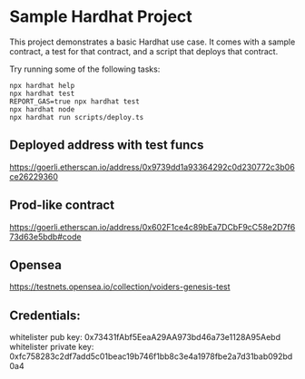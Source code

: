 # Sample Hardhat Project

This project demonstrates a basic Hardhat use case. It comes with a sample contract, a test for that contract, and a script that deploys that contract.

Try running some of the following tasks:

```shell
npx hardhat help
npx hardhat test
REPORT_GAS=true npx hardhat test
npx hardhat node
npx hardhat run scripts/deploy.ts
```

## Deployed address with test funcs

https://goerli.etherscan.io/address/0x9739dd1a93364292c0d230772c3b06ce26229360


## Prod-like contract

https://goerli.etherscan.io/address/0x602F1ce4c89bEa7DCbF9cC58e2D7f673d63e5bdb#code

## Opensea

https://testnets.opensea.io/collection/voiders-genesis-test

## Credentials: 

whitelister pub key:
0x73431fAbf5EeaA29AA973bd46a73e1128A95Aebd
whitelister private key:
0xfc758283c2df7add5c01beac19b746f1bb8c3e4a1978fbe2a7d31bab092bd0a4
